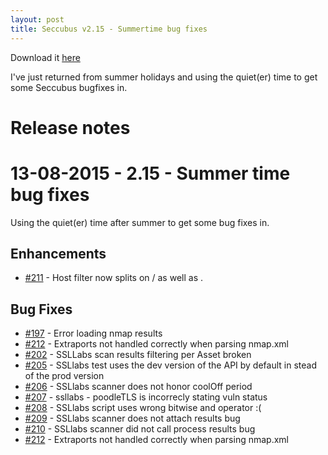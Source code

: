 ```yaml
---
layout: post
title: Seccubus v2.15 - Summertime bug fixes
---
```


Download it [here](https://github.com/schubergphilis/Seccubus_v2/releases)

I've just returned from summer holidays and using the quiet(er) time to get some Seccubus bugfixes in.

Release notes
=============

13-08-2015 - 2.15 - Summer time bug fixes
=========================================
Using the quiet(er) time after summer to get some bug fixes in.

Enhancements
------------
* [#211](https://github.com/schubergphilis/Seccubus_v2/issues/211) - Host filter now splits on / as well as . 

Bug Fixes
---------
* [#197](https://github.com/schubergphilis/Seccubus_v2/issues/197) - Error loading nmap results
* [#212](https://github.com/schubergphilis/Seccubus_v2/issues/212) - Extraports not handled correctly when parsing nmap.xml
* [#202](https://github.com/schubergphilis/Seccubus_v2/issues/202) - SSLLabs scan results filtering per Asset broken
* [#205](https://github.com/schubergphilis/Seccubus_v2/issues/205) - SSLlabs test uses the dev version of the API by default in stead of the prod version
* [#206](https://github.com/schubergphilis/Seccubus_v2/issues/206) - SSLlabs scanner does not honor coolOff period
* [#207](https://github.com/schubergphilis/Seccubus_v2/issues/207) - ssllabs - poodleTLS is incorrecly stating vuln status
* [#208](https://github.com/schubergphilis/Seccubus_v2/issues/208) - SSLlabs script uses wrong bitwise and operator :(
* [#209](https://github.com/schubergphilis/Seccubus_v2/issues/209) - SSLlabs scanner does not attach results bug
* [#210](https://github.com/schubergphilis/Seccubus_v2/issues/210) - SSLlabs scanner did not call process results bug
* [#212](https://github.com/schubergphilis/Seccubus_v2/issues/212) - Extraports not handled correctly when parsing nmap.xml
